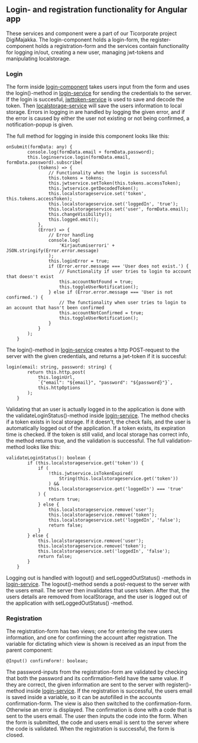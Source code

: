 ## Login- and registration functionality for Angular app

These services and component were a part of our Ticorporate project DigiMajakka. The login-component holds a login-form, the register-component holds a registration-form and the services contain functionality for logging in/out, creating a new user, managing jwt-tokens and manipulating localstorage.

### Login

The form inside [login-component](https://github.com/TuikkaTommi/portfolio/tree/main/Angular/logins/login-component) takes users input from the form and uses the login()-method in [login-service](https://github.com/TuikkaTommi/portfolio/blob/main/Angular/logins/login.service.ts) for sending the credentials to the server. If the login is succesful, [jwttoken-service](https://github.com/TuikkaTommi/portfolio/blob/main/Angular/logins/jwttoken.service.ts) is used to save and decode the token. Then [localstorage-service](https://github.com/TuikkaTommi/portfolio/blob/main/Angular/logins/local-storage.service.ts) will save the users information to local storage. Errors in logging in are handled by logging the given error, and if the error is caused by either the user not existing or not being confirmed, a notification-popup is given.

The full method for logging in inside this component looks like this:

```
onSubmit(formData: any) {
		console.log(formData.email + formData.password);
		this.loginservice.login(formData.email, formData.password).subscribe(
			(tokens) => {
				// Functionality when the login is successful
				this.tokens = tokens;
				this.jwtservice.setToken(this.tokens.accessToken);
				this.jwtservice.getDecodedToken();
				this.localstorageservice.set('token', this.tokens.accessToken);
				this.localstorageservice.set('loggedIn', 'true');
				this.localstorageservice.set('user', formData.email);
				this.changeVisibility();
				this.logged.emit();
			},
			(Error) => {
				// Error handling
				console.log(
					'Kirjautumiserrori' + JSON.stringify(Error.error.message)
				);
				this.loginError = true;
				if (Error.error.message === 'User does not exist.') {
					// Functionality if user tries to login to account that doesn't exist
					this.accountNotFound = true;
					this.toggleUserNotification();
				} else if (Error.error.message === 'User is not confirmed.') {
					// The functionality when user tries to login to an account that hasn't been confirmed
					this.accountNotConfirmed = true;
					this.toggleUserNotification();
				}
			}
		);
	}
```

The login()-method in [login-service](https://github.com/TuikkaTommi/portfolio/blob/main/Angular/logins/login.service.ts) creates a http POST-request to the server with the given credentials, and returns a jwt-token if it is succesful:

```
login(email: string, password: string) {
		return this.http.post(
			this.loginUrl,
			`{"email": "${email}", "password": "${password}"}`,
			this.httpOptions
		);
	}
```

Validating that an user is actually logged in to the application is done with the validateLoginStatus()-method inside [login-service](https://github.com/TuikkaTommi/portfolio/blob/main/Angular/logins/login.service.ts). The method checks if a token exists in local storage. If it doesn't, the check fails, and the user is automatically logged out of the application. If a token exists, its expiration time is checked. If the token is still valid, and local storage has correct info, the method returns true, and the validation is successful. The full validation-method looks like this:


```
validateLoginStatus(): boolean {
		if (this.localstorageservice.get('token')) {
			if (
				!this.jwtservice.isTokenExpired(
					String(this.localstorageservice.get('token'))
				) &&
				this.localstorageservice.get('loggedIn') === 'true'
			) {
				return true;
			} else {
				this.localstorageservice.remove('user');
				this.localstorageservice.remove('token');
				this.localstorageservice.set('loggedIn', 'false');
				return false;
			}
		} else {
			this.localstorageservice.remove('user');
			this.localstorageservice.remove('token');
			this.localstorageservice.set('loggedIn', 'false');
			return false;
		}
	}
```

Logging out is handled with logout() and setLoggedOutStatus() -methods in [login-service](https://github.com/TuikkaTommi/portfolio/blob/main/Angular/logins/login.service.ts). The logout()-method sends a post-request to the server with the users email. The server then invalidates that users token. After that, the users details are removed from localStorage, and the user is logged out of the application with setLoggedOutStatus() -method.

### Registration

The registration-form has two views; one for entering the new users information, and one for confirming the account after registration. The variable for dictating which view is shown is received as an input from the parent component:


```
@Input() confirmForm!: boolean;
```

The password-inputs from the registration-form are validated by checking that both the password and its confirmation-field have the same value. If they are correct, the given information are sent to the server with register()-method inside [login-service](https://github.com/TuikkaTommi/portfolio/blob/main/Angular/logins/login.service.ts). If the registration is successful, the users email is saved inside a variable, so it can be autofilled in the accounts confirmation-form. The view is also then switched to the confirmation-form. Otherwise an error is displayed. The confirmation is done with a code that is sent to the users email. The user then inputs the code into the form. When the form is submitted, the code and users email is sent to the server where the code is validated. When the registration is successful, the form is closed.
